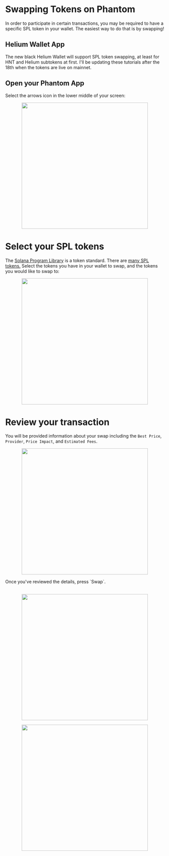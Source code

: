 # Swapping Tokens on Phantom

In order to participate in certain transactions, you may be required to have a specific SPL token in your wallet. The easiest way to do that is by swapping!

## Helium Wallet App 

The new black Helium Wallet will support SPL token swapping, at least for HNT and Helium subtokens at first. I'll be updating these tutorials after the 18th when the tokens are live on mainnet.

## Open your Phantom App 

Select the arrows icon in the lower middle of your screen:
<p align="center">
<img src="https://github.com/ilovespectra/helium-solana-support/blob/main/walkthroughs/images/swap1.png?raw=true" width="400">
  </p>
  
# Select your SPL tokens

The <a href="https://github.com/solana-labs/solana-program-library" target="_blank">Solana Program Library</a> is a token standard. There are <a href="https://solscan.io/tokens" target="_blank">many SPL tokens.</a> Select the tokens you have in your wallet to swap, and the tokens you would like to swap to:
<p align="center">
<img src="https://github.com/ilovespectra/helium-solana-support/blob/main/walkthroughs/images/swap2.png?raw=true" width="400">
  </p>  
  
# Review your transaction

You will be provided information about your swap including the `Best Price`, `Provider`, `Price Impact`, and `Estimated Fees`.
<p align="center">
<img src="https://github.com/ilovespectra/helium-solana-support/blob/main/walkthroughs/images/review.png?raw=true" width="400">
  </p>
Once you've reviewed the details, press `Swap`.<br><br>
<p align="center">
<img src="https://github.com/ilovespectra/helium-solana-support/blob/main/walkthroughs/images/swapping.png?raw=true" width="400">
  </p>
<p align="center">
<img src="https://github.com/ilovespectra/helium-solana-support/blob/main/walkthroughs/images/deposited.png?raw=true" width="400">
  </p>
